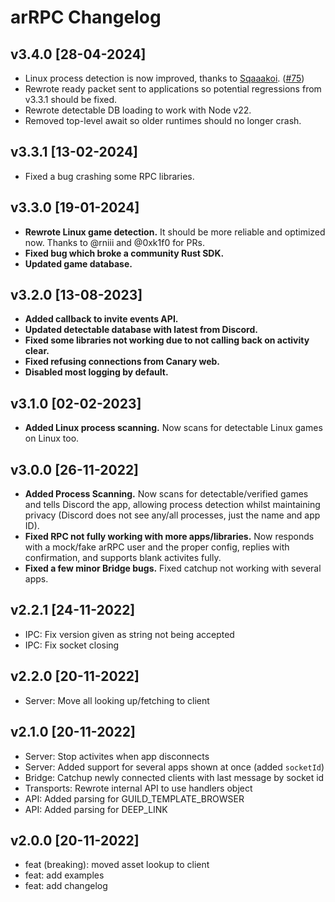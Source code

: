 # arRPC Changelog

## v3.4.0 [28-04-2024]

-   Linux process detection is now improved, thanks to [Sqaaakoi](https://github.com/Sqaaakoi). ([#75](https://github.com/OpenAsar/arrpc/pull/75))
-   Rewrote ready packet sent to applications so potential regressions from v3.3.1 should be fixed.
-   Rewrote detectable DB loading to work with Node v22.
-   Removed top-level await so older runtimes should no longer crash.

## v3.3.1 [13-02-2024]

-   Fixed a bug crashing some RPC libraries.

## v3.3.0 [19-01-2024]

-   **Rewrote Linux game detection.** It should be more reliable and optimized now. Thanks to @rniii and @0xk1f0 for PRs.
-   **Fixed bug which broke a community Rust SDK.**
-   **Updated game database.**

## v3.2.0 [13-08-2023]

-   **Added callback to invite events API.**
-   **Updated detectable database with latest from Discord.**
-   **Fixed some libraries not working due to not calling back on activity clear.**
-   **Fixed refusing connections from Canary web.**
-   **Disabled most logging by default.**

## v3.1.0 [02-02-2023]

-   **Added Linux process scanning.** Now scans for detectable Linux games on Linux too.

## v3.0.0 [26-11-2022]

-   **Added Process Scanning.** Now scans for detectable/verified games and tells Discord the app, allowing process detection whilst maintaining privacy (Discord does not see any/all processes, just the name and app ID).
-   **Fixed RPC not fully working with more apps/libraries.** Now responds with a mock/fake arRPC user and the proper config, replies with confirmation, and supports blank activites fully.
-   **Fixed a few minor Bridge bugs.** Fixed catchup not working with several apps.

## v2.2.1 [24-11-2022]

-   IPC: Fix version given as string not being accepted
-   IPC: Fix socket closing

## v2.2.0 [20-11-2022]

-   Server: Move all looking up/fetching to client

## v2.1.0 [20-11-2022]

-   Server: Stop activites when app disconnects
-   Server: Added support for several apps shown at once (added `socketId`)
-   Bridge: Catchup newly connected clients with last message by socket id
-   Transports: Rewrote internal API to use handlers object
-   API: Added parsing for GUILD_TEMPLATE_BROWSER
-   API: Added parsing for DEEP_LINK

## v2.0.0 [20-11-2022]

-   feat (breaking): moved asset lookup to client
-   feat: add examples
-   feat: add changelog
